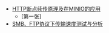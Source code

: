 - [HTTP断点续传原理及在MINIO的应用](report/HTTP_Range/HTTP_Range.md)
   * [第一张]
- [SMB、FTP协议下传输速度测试与分析](report/SMBvsFTP/SMBvsFTP.md)
